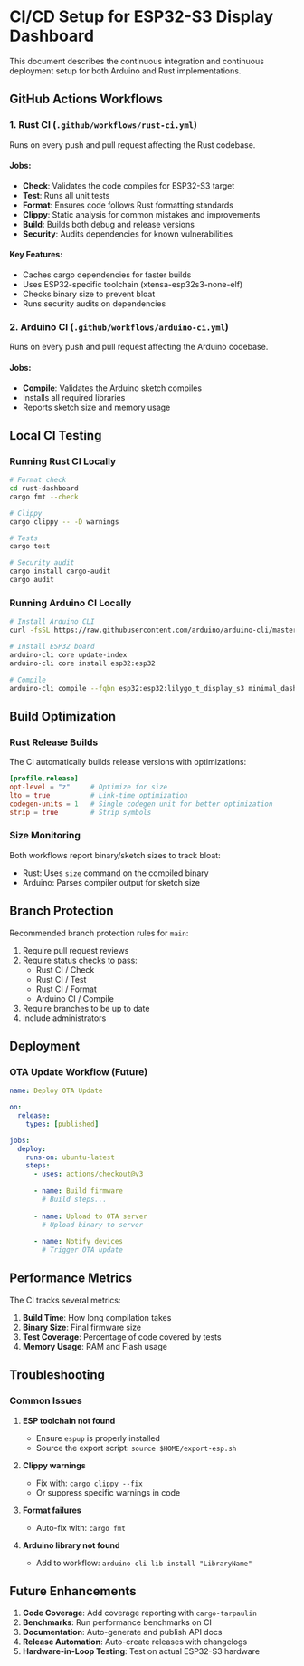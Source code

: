 # CI/CD Setup for ESP32-S3 Display Dashboard

This document describes the continuous integration and continuous deployment setup for both Arduino and Rust implementations.

## GitHub Actions Workflows

### 1. Rust CI (`.github/workflows/rust-ci.yml`)

Runs on every push and pull request affecting the Rust codebase.

#### Jobs:

- **Check**: Validates the code compiles for ESP32-S3 target
- **Test**: Runs all unit tests
- **Format**: Ensures code follows Rust formatting standards
- **Clippy**: Static analysis for common mistakes and improvements
- **Build**: Builds both debug and release versions
- **Security**: Audits dependencies for known vulnerabilities

#### Key Features:
- Caches cargo dependencies for faster builds
- Uses ESP32-specific toolchain (xtensa-esp32s3-none-elf)
- Checks binary size to prevent bloat
- Runs security audits on dependencies

### 2. Arduino CI (`.github/workflows/arduino-ci.yml`)

Runs on every push and pull request affecting the Arduino codebase.

#### Jobs:

- **Compile**: Validates the Arduino sketch compiles
- Installs all required libraries
- Reports sketch size and memory usage

## Local CI Testing

### Running Rust CI Locally

```bash
# Format check
cd rust-dashboard
cargo fmt --check

# Clippy
cargo clippy -- -D warnings

# Tests
cargo test

# Security audit
cargo install cargo-audit
cargo audit
```

### Running Arduino CI Locally

```bash
# Install Arduino CLI
curl -fsSL https://raw.githubusercontent.com/arduino/arduino-cli/master/install.sh | sh

# Install ESP32 board
arduino-cli core update-index
arduino-cli core install esp32:esp32

# Compile
arduino-cli compile --fqbn esp32:esp32:lilygo_t_display_s3 minimal_dashboard
```

## Build Optimization

### Rust Release Builds

The CI automatically builds release versions with optimizations:

```toml
[profile.release]
opt-level = "z"     # Optimize for size
lto = true          # Link-time optimization
codegen-units = 1   # Single codegen unit for better optimization
strip = true        # Strip symbols
```

### Size Monitoring

Both workflows report binary/sketch sizes to track bloat:

- Rust: Uses `size` command on the compiled binary
- Arduino: Parses compiler output for sketch size

## Branch Protection

Recommended branch protection rules for `main`:

1. Require pull request reviews
2. Require status checks to pass:
   - Rust CI / Check
   - Rust CI / Test
   - Rust CI / Format
   - Arduino CI / Compile
3. Require branches to be up to date
4. Include administrators

## Deployment

### OTA Update Workflow (Future)

```yaml
name: Deploy OTA Update

on:
  release:
    types: [published]

jobs:
  deploy:
    runs-on: ubuntu-latest
    steps:
      - uses: actions/checkout@v3
      
      - name: Build firmware
        # Build steps...
        
      - name: Upload to OTA server
        # Upload binary to server
        
      - name: Notify devices
        # Trigger OTA update
```

## Performance Metrics

The CI tracks several metrics:

1. **Build Time**: How long compilation takes
2. **Binary Size**: Final firmware size
3. **Test Coverage**: Percentage of code covered by tests
4. **Memory Usage**: RAM and Flash usage

## Troubleshooting

### Common Issues

1. **ESP toolchain not found**
   - Ensure `espup` is properly installed
   - Source the export script: `source $HOME/export-esp.sh`

2. **Clippy warnings**
   - Fix with: `cargo clippy --fix`
   - Or suppress specific warnings in code

3. **Format failures**
   - Auto-fix with: `cargo fmt`

4. **Arduino library not found**
   - Add to workflow: `arduino-cli lib install "LibraryName"`

## Future Enhancements

1. **Code Coverage**: Add coverage reporting with `cargo-tarpaulin`
2. **Benchmarks**: Run performance benchmarks on CI
3. **Documentation**: Auto-generate and publish API docs
4. **Release Automation**: Auto-create releases with changelogs
5. **Hardware-in-Loop Testing**: Test on actual ESP32-S3 hardware